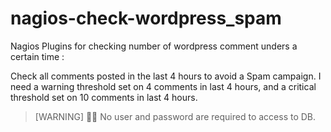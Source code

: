 # nagios-check-wordpress_spam

Nagios Plugins for checking number of wordpress comment unders a certain time :

Check all comments posted in the last 4 hours to avoid a Spam campaign. I need a warning threshold 
set on 4 comments in last 4 hours, and a critical threshold set on 10 comments in last 4 hours.

> [WARNING]
> :man_facepalming: No user and password are required to access to DB. 
